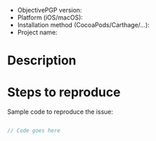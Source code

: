 - ObjectivePGP version: 
- Platform (iOS/macOS): 
- Installation method (CocoaPods/Carthage/...): 
- Project name:

# Description



# Steps to reproduce

Sample code to reproduce the issue:

```objective-c

// Code goes here

```
